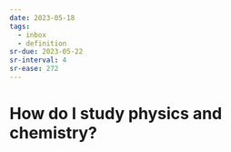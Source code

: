 ```yaml
---
date: 2023-05-18
tags:
  - inbox
  - definition
sr-due: 2023-05-22
sr-interval: 4
sr-ease: 272
---
```


# How do I study physics and chemistry?
